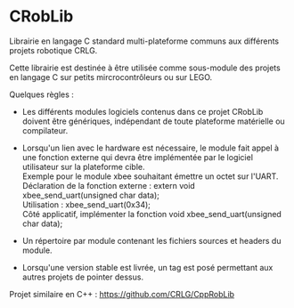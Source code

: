 # CRobLib
Librairie en langage C standard multi-plateforme communs aux différents projets robotique CRLG.

Cette librairie est destinée à être utilisée comme sous-module des projets en langage C sur petits mircrocontrôleurs ou sur LEGO.

Quelques règles :
- Les différents modules logiciels contenus dans ce projet CRobLib doivent être génériques, indépendant de toute plateforme matérielle ou compilateur.

- Lorsqu'un lien avec le hardware est nécessaire, le module fait appel à une fonction externe qui devra être implémentée par le logiciel utilisateur sur la plateforme cible.\
Exemple pour le module xbee souhaitant émettre un octet sur l'UART.\
Déclaration de la fonction externe : extern void xbee_send_uart(unsigned char data);\
Utilisation : xbee_send_uart(0x34);\
Côté applicatif, implémenter la fonction void xbee_send_uart(unsigned char data);

- Un répertoire par module contenant les fichiers sources et headers du module.

- Lorsqu'une version stable est livrée, un tag est posé permettant aux autres projets de pointer dessus.

Projet similaire en C++ : https://github.com/CRLG/CppRobLib
